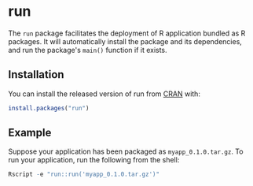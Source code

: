 # run

The `run` package facilitates the deployment of R application bundled as R packages. It
will automatically install the package and its dependencies, and run the package's `main()`
function if it exists.

## Installation

You can install the released version of run from [CRAN](https://CRAN.R-project.org) with:

``` r
install.packages("run")
```

## Example

Suppose your application has been packaged as `myapp_0.1.0.tar.gz`. To run your application,
run the following from the shell:

``` r
Rscript -e "run::run('myapp_0.1.0.tar.gz')"
```

